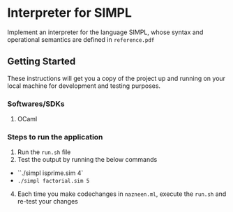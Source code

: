 # Interpreter for SIMPL
Implement an interpreter for the language SIMPL, whose syntax and operational semantics are defined in `reference.pdf`

## Getting Started
These instructions will get you a copy of the project up and running on your local machine for development and testing purposes. 


### Softwares/SDKs
1. OCaml

### Steps to run the application
1. Run the ``run.sh`` file 
2. Test the output by running the below commands
* ``./simpl isprime.sim 4`
* ``./simpl factorial.sim 5``
4. Each time you make codechanges in ``nazneen.ml``, execute the ``run.sh`` and re-test your changes
